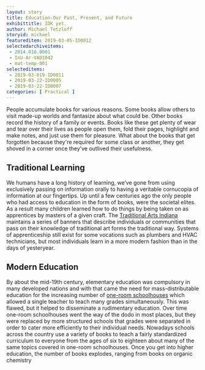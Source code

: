 ```yaml
---
layout: story
title: Education-Our Past, Present, and Future
exhibittitle: IDK yet.
author: Michael Tetzloff
storyid: michael
featureditem: 2019-03-05-ID0012
selectedarchiveitems:
 - 2014.016.0001
 - InU-Ar-VAD1042
 - mat-temp-001
selecteditems:
 - 2019-03-019-ID0011
 - 2019-03-22-ID0005
 - 2019-03-22-ID0007
categories: [ Practical ]
---
```


People accumulate books for various reasons. Some books allow others to visit made-up worlds and fantasize about what could be. Other books record the history of a family or events. Books like these get plenty of wear and tear over their lives as people open them, fold their pages, highlight and make notes, and just use them for pleasure. What about the books that get forgotten because they're required for some class or another, they get shoved in a corner once they’ve outlived their usefulness. 

## Traditional Learning
We humans have a long history of learning, we’ve gone from using exclusively passing on information orally to having a veritable cornucopia of information at our fingertips. Up until a few centuries ago the only people who had access to education in the form of books, were the societal elites. As a result many children learned how to do things by being taken on as apprentices by masters of a given craft. The [Traditional Arts Indiana](https://traditionalarts.indiana.edu/Programs/REN%20Current%20Banners/index.html) maintains a series of banners that describe individuals or communities that pass on their knowledge of traditional art forms the traditional way. Systems of apprenticeship still exist for some vocations such as plumbers and HVAC technicians, but most individuals learn in a more modern fashion than in the days of yesteryear.

## Modern Education
By about the mid-19th century, elementary education was compulsory in many developed nations and with that came the need for mass-distributable education for the increasing number of [one-room schoolhouses](https://web.archive.org/web/20110716100225/http://www.snowkentucky.com/one_room_school.htm) which allowed a single teacher to teach many grades simultaneously. This was flawed, but it helped to disseminate a rudimentary education.  Over time one-room schoolhouses went the way of the dodo in most places, but they were replaced by more structured schools that grades were separated in order to cater more efficiently to their individual needs. Nowadays schools across the country use a variety of books to teach a fairly standardized curriculum to everyone from the ages of six to eighteen about many of the same topics covered in one-room schoolhouses. Once you get into higher education, the number of books explodes, ranging from books on organic chemistry 
